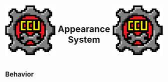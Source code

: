 ﻿<p align="left">
<img src="../Images/CCU_160x160.png" alt="CCU Logo" align="left">
<img src="../Images/CCU_160x160.png" alt="Yeah there are two, so what" align="right">
</p>

<h1 align="center">
<br>
Appearance System
</h1>
<br><br>

##			Behavior

